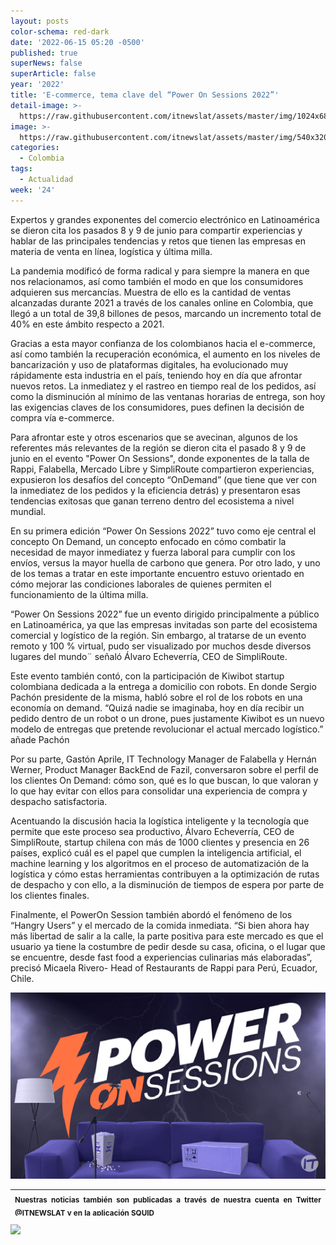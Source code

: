 ```yaml
---
layout: posts
color-schema: red-dark
date: '2022-06-15 05:20 -0500'
published: true
superNews: false
superArticle: false
year: '2022'
title: 'E-commerce, tema clave del “Power On Sessions 2022”'
detail-image: >-
  https://raw.githubusercontent.com/itnewslat/assets/master/img/1024x680/power-on-sessions-g.jpg
image: >-
  https://raw.githubusercontent.com/itnewslat/assets/master/img/540x320/power-on-sessions-p.jpg
categories:
  - Colombia
tags:
  - Actualidad
week: '24'
---
```

Expertos y grandes exponentes del comercio electrónico en Latinoamérica se dieron cita los pasados 8 y 9 de junio para compartir experiencias y hablar de las principales tendencias y retos que tienen las empresas en materia de venta en línea, logística y última milla.

La pandemia modificó de forma radical y para siempre la manera en que nos relacionamos, así como también el modo en que los consumidores adquieren sus mercancías. Muestra de ello es la cantidad de ventas alcanzadas durante 2021 a través de los canales online en Colombia, que llegó a un total de 39,8 billones de pesos, marcando un incremento total de 40% en este ámbito respecto a 2021.

Gracias a esta mayor confianza de los colombianos hacia el e-commerce, así como también la recuperación económica, el aumento en los niveles de bancarización y uso de plataformas digitales, ha evolucionado muy rápidamente esta industria en el país, teniendo hoy en día que afrontar nuevos retos. La inmediatez y el rastreo en tiempo real de los pedidos, así como la disminución al mínimo de las ventanas horarias de entrega, son hoy las exigencias claves de los consumidores, pues definen la decisión de compra vía e-commerce. 

Para afrontar este y otros escenarios que se avecinan, algunos de los referentes más relevantes de la región se dieron cita el pasado 8 y 9 de junio en el evento "Power On Sessions", donde exponentes de la talla de Rappi, Falabella, Mercado Libre y SimpliRoute compartieron experiencias, expusieron los desafíos del concepto “OnDemand” (que tiene que ver con la inmediatez de los pedidos y la eficiencia detrás)  y presentaron esas tendencias exitosas que ganan terreno dentro del ecosistema a nivel mundial.

En su primera edición “Power On Sessions 2022” tuvo como eje central el concepto On Demand, un concepto enfocado en cómo combatir la necesidad de mayor inmediatez y fuerza laboral para cumplir con los envíos, versus la mayor huella de carbono que genera. Por otro lado, y uno de los temas a tratar en este importante encuentro estuvo orientado en cómo mejorar las condiciones laborales de quienes permiten el funcionamiento de la última milla.

“Power On Sessions 2022” fue un evento dirigido principalmente a público en Latinoamérica, ya que las empresas invitadas son parte del ecosistema comercial y logístico de la región. Sin embargo, al tratarse de un evento remoto y 100 % virtual, pudo ser visualizado por muchos desde diversos lugares del mundo¨ señaló Álvaro Echeverría, CEO de SimpliRoute. 


Este evento también contó, con la participación de Kiwibot startup colombiana dedicada a la entrega a domicilio con robots. En donde Sergio Pachón presidente de la misma, habló sobre el rol de los robots en una economía on demand. “Quizá nadie se imaginaba, hoy en día recibir un pedido dentro de un robot o un drone, pues justamente Kiwibot es un nuevo modelo de entregas que pretende revolucionar el actual mercado logístico.” añade Pachón

Por su parte, Gastón Aprile, IT Technology Manager de Falabella y Hernán Werner, Product Manager BackEnd de Fazil, conversaron sobre el perfil de los clientes On Demand: cómo son, qué es lo que buscan, lo que valoran y lo que hay evitar con ellos para consolidar una experiencia de compra y despacho satisfactoria.

Acentuando la discusión hacia la logística inteligente y la tecnología que permite que este proceso sea productivo, Álvaro Echeverría, CEO de SimpliRoute, startup chilena con más de 1000 clientes y presencia en 26 países, explicó cuál es el papel que cumplen la inteligencia artificial, el machine learning y los algoritmos en el proceso de automatización de la logística y cómo estas herramientas contribuyen a la optimización de rutas de despacho y con ello, a la disminución de tiempos de espera por parte de los clientes finales. 

Finalmente, el PowerOn Session también abordó el fenómeno de los “Hangry Users” y el mercado de la comida inmediata. “Si bien ahora hay más libertad de salir a la calle, la parte positiva para este mercado es que el usuario ya tiene la costumbre de pedir desde su casa, oficina, o el lugar que se encuentre, desde fast food a experiencias culinarias más elaboradas”, precisó Micaela Rivero- Head of Restaurants de Rappi para Perú, Ecuador, Chile. 

![](https://raw.githubusercontent.com/itnewslat/assets/master/img/540x320/power-on-sessions-p.jpg)

<table style="height: 42px;" width="569">
<tbody>
<tr>
<td style="text-align: justify;"><sub><strong>Nuestras noticias también son publicadas a través de nuestra cuenta en Twitter <a href="https://twitter.com/itnewslat?lang=es">@ITNEWSLAT</a> y en la aplicación <a href="https://squidapp.co/en/">SQUID</a></strong></sub></td>
</tr>
</tbody>
</table>

<img src="https://tracker.metricool.com/c3po.jpg?hash=56f88a41e39ab42c063cc51676587a04"/>